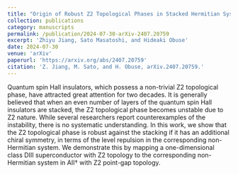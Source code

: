 ```yaml
---
title: "Origin of Robust Z2 Topological Phases in Stacked Hermitian Systems: Non-Hermitian Level Repulsion"
collection: publications
category: manuscripts
permalink: /publication/2024-07-30-arXiv-2407.20759
excerpt: 'Zhiyu Jiang, Sato Masatoshi, and Hideaki Obuse'
date: 2024-07-30
venue: 'arXiv'
paperurl: 'https://arxiv.org/abs/2407.20759'
citation: 'Z. Jiang, M. Sato, and H. Obuse, arXiv.2407.20759.'
---
```


Quantum spin Hall insulators, which possess a non-trivial Z2 topological phase, have attracted great attention for two decades. It is generally believed that when an even number of layers of the quantum spin Hall insulators are stacked, the Z2 topological phase becomes unstable due to Z2 nature. While several researchers report counterexamples of the instability, there is no systematic understanding. In this work, we show that the Z2 topological phase is robust against the stacking if it has an additional chiral symmetry, in terms of the level repulsion in the corresponding non-Hermitian system. We demonstrate this by mapping a one-dimensional class DIII superconductor with Z2 topology to the corresponding non-Hermitian system in AII† with Z2 point-gap topology.
